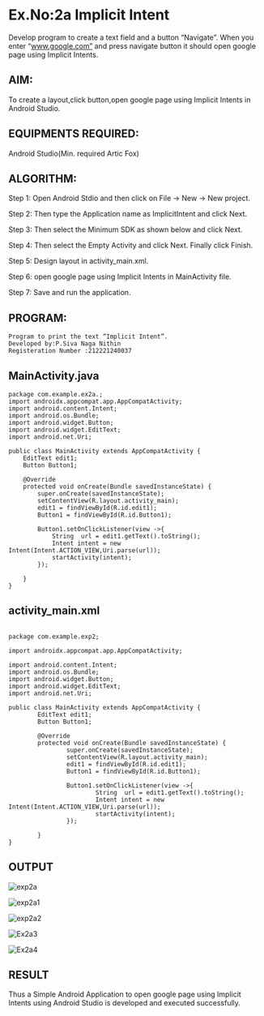 
# Ex.No:2a Implicit Intent

Develop program to create a text field and a button “Navigate”. When you enter “www.google.com” and press navigate button it should open google page using Implicit Intents.


## AIM:

To create a layout,click button,open google page using Implicit Intents in Android Studio.

## EQUIPMENTS REQUIRED:

Android Studio(Min. required Artic Fox)

## ALGORITHM:

Step 1: Open Android Stdio and then click on File -> New -> New project.

Step 2: Then type the Application name as ImplicitIntent and click Next. 

Step 3: Then select the Minimum SDK as shown below and click Next.

Step 4: Then select the Empty Activity and click Next. Finally click Finish.

Step 5: Design layout in activity_main.xml.

Step 6: open google page using Implicit Intents in MainActivity file.

Step 7: Save and run the application.

## PROGRAM:
~~~
Program to print the text “Implicit Intent”.
Developed by:P.Siva Naga Nithin
Registeration Number :212221240037
~~~
## MainActivity.java
~~~
package com.example.ex2a.;
import androidx.appcompat.app.AppCompatActivity;
import android.content.Intent;
import android.os.Bundle;
import android.widget.Button;
import android.widget.EditText;
import android.net.Uri;

public class MainActivity extends AppCompatActivity {
    EditText edit1;
    Button Button1;

    @Override
    protected void onCreate(Bundle savedInstanceState) {
        super.onCreate(savedInstanceState);
        setContentView(R.layout.activity_main);
        edit1 = findViewById(R.id.edit1);
        Button1 = findViewById(R.id.Button1);

        Button1.setOnClickListener(view ->{
            String  url = edit1.getText().toString();
            Intent intent = new Intent(Intent.ACTION_VIEW,Uri.parse(url));
            startActivity(intent);
        });

    }
}
~~~
## activity_main.xml
~~~

package com.example.exp2;

import androidx.appcompat.app.AppCompatActivity;

import android.content.Intent;
import android.os.Bundle;
import android.widget.Button;
import android.widget.EditText;
import android.net.Uri;

public class MainActivity extends AppCompatActivity {
        EditText edit1;
        Button Button1;

        @Override
        protected void onCreate(Bundle savedInstanceState) {
                super.onCreate(savedInstanceState);
                setContentView(R.layout.activity_main);
                edit1 = findViewById(R.id.edit1);
                Button1 = findViewById(R.id.Button1);

                Button1.setOnClickListener(view ->{
                        String  url = edit1.getText().toString();
                        Intent intent = new Intent(Intent.ACTION_VIEW,Uri.parse(url));
                        startActivity(intent);
                });

        }
}

~~~
## OUTPUT

![exp2a](https://user-images.githubusercontent.com/94154780/190657156-5e5fecba-71bc-48c7-9298-62a2899010e4.png)

![exp2a1](https://user-images.githubusercontent.com/94154780/190657247-30a26b84-d2e8-4c27-87a7-17f14ef43dcb.png)

![exp2a2](https://user-images.githubusercontent.com/94154780/190657636-2a5aec9b-e18a-41f3-a327-6ecdf4cca186.png)

![Ex2a3](https://user-images.githubusercontent.com/94154780/190679989-12f0e5bd-3e30-446f-a13e-3a6084a02fca.png)

![Ex2a4](https://user-images.githubusercontent.com/94154780/190680025-ee9cfc98-f561-4fc2-bdfe-2f57d374c3ec.png)



## RESULT
Thus a Simple Android Application to open google page using Implicit Intents using Android Studio is developed and executed successfully.
